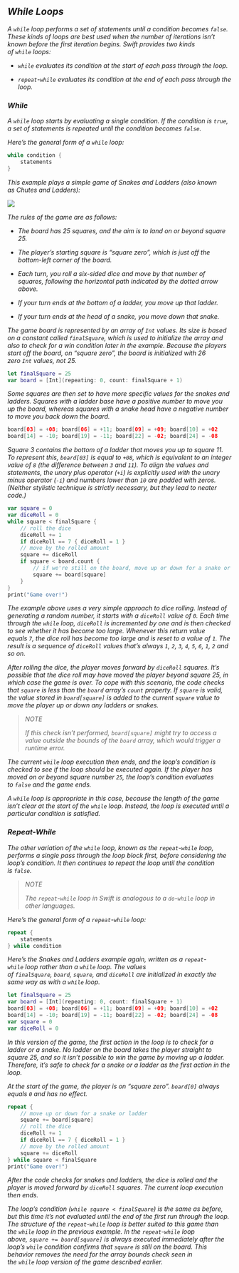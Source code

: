 ## *While Loops*

*A `while` loop performs a set of statements until a condition becomes `false`. These kinds of loops are best used when the number of iterations isn’t known before the first iteration begins. Swift provides two kinds of `while` loops:*

- *`while` evaluates its condition at the start of each pass through the loop.*

- *`repeat`-`while` evaluates its condition at the end of each pass through the loop.*

### *While*

*A `while` loop starts by evaluating a single condition. If the condition is `true`, a set of statements is repeated until the condition becomes `false`.*

*Here’s the general form of a `while` loop:*

```swift
while condition {
    statements
}
```

*This example plays a simple game of Snakes and Ladders (also known as Chutes and Ladders):*

![](https://docs.swift.org/swift-book/_images/snakesAndLadders_2x.png)

*The rules of the game are as follows:*

- *The board has 25 squares, and the aim is to land on or beyond square 25.*

- *The player’s starting square is “square zero”, which is just off the bottom-left corner of the board.*

- *Each turn, you roll a six-sided dice and move by that number of squares, following the horizontal path indicated by the dotted arrow above.*

- *If your turn ends at the bottom of a ladder, you move up that ladder.*

- *If your turn ends at the head of a snake, you move down that snake.*

*The game board is represented by an array of `Int` values. Its size is based on a constant called `finalSquare`, which is used to initialize the array and also to check for a win condition later in the example. Because the players start off the board, on “square zero”, the board is initialized with 26 zero `Int` values, not 25.*

```swift
let finalSquare = 25
var board = [Int](repeating: 0, count: finalSquare + 1)
```

*Some squares are then set to have more specific values for the snakes and ladders. Squares with a ladder base have a positive number to move you up the board, whereas squares with a snake head have a negative number to move you back down the board.*

```swift
board[03] = +08; board[06] = +11; board[09] = +09; board[10] = +02
board[14] = -10; board[19] = -11; board[22] = -02; board[24] = -08
```

*Square 3 contains the bottom of a ladder that moves you up to square 11. To represent this, `board[03]` is equal to `+08`, which is equivalent to an integer value of `8` (the difference between `3` and `11`). To align the values and statements, the unary plus operator (`+i`) is explicitly used with the unary minus operator (`-i`) and numbers lower than `10` are padded with zeros. (Neither stylistic technique is strictly necessary, but they lead to neater code.)*

```swift
var square = 0
var diceRoll = 0
while square < finalSquare {
    // roll the dice
    diceRoll += 1
    if diceRoll == 7 { diceRoll = 1 }
    // move by the rolled amount
    square += diceRoll
    if square < board.count {
        // if we're still on the board, move up or down for a snake or a ladder
        square += board[square]
    }
}
print("Game over!")
```

*The example above uses a very simple approach to dice rolling. Instead of generating a random number, it starts with a `diceRoll` value of `0`. Each time through the `while` loop, `diceRoll` is incremented by one and is then checked to see whether it has become too large. Whenever this return value equals `7`, the dice roll has become too large and is reset to a value of `1`. The result is a sequence of `diceRoll` values that’s always `1`, `2`, `3`, `4`, `5`, `6`, `1`, `2` and so on.*

*After rolling the dice, the player moves forward by `diceRoll` squares. It’s possible that the dice roll may have moved the player beyond square 25, in which case the game is over. To cope with this scenario, the code checks that `square` is less than the `board` array’s `count` property. If `square` is valid, the value stored in `board[square]` is added to the current `square` value to move the player up or down any ladders or snakes.*

> *NOTE*
> 
> *If this check isn’t performed, `board[square]` might try to access a value outside the bounds of the `board` array, which would trigger a runtime error.*

*The current `while` loop execution then ends, and the loop’s condition is checked to see if the loop should be executed again. If the player has moved on or beyond square number `25`, the loop’s condition evaluates to `false` and the game ends.*

*A `while` loop is appropriate in this case, because the length of the game isn’t clear at the start of the `while` loop. Instead, the loop is executed until a particular condition is satisfied.*

### *Repeat-While*

*The other variation of the `while` loop, known as the `repeat`-`while` loop, performs a single pass through the loop block first, before considering the loop’s condition. It then continues to repeat the loop until the condition is `false`.*

> *NOTE*
> 
> *The `repeat`-`while` loop in Swift is analogous to a `do`-`while` loop in other languages.*

*Here’s the general form of a `repeat`-`while` loop:*

```swift
repeat {
    statements
} while condition
```

*Here’s the Snakes and Ladders example again, written as a `repeat`-`while` loop rather than a `while` loop. The values of `finalSquare`, `board`, `square`, and `diceRoll` are initialized in exactly the same way as with a `while` loop.*

```swift
let finalSquare = 25
var board = [Int](repeating: 0, count: finalSquare + 1)
board[03] = +08; board[06] = +11; board[09] = +09; board[10] = +02
board[14] = -10; board[19] = -11; board[22] = -02; board[24] = -08
var square = 0
var diceRoll = 0
```

*In this version of the game, the first action in the loop is to check for a ladder or a snake. No ladder on the board takes the player straight to square 25, and so it isn’t possible to win the game by moving up a ladder. Therefore, it’s safe to check for a snake or a ladder as the first action in the loop.*

*At the start of the game, the player is on “square zero”. `board[0]` always equals `0` and has no effect.*

```swift
repeat {
    // move up or down for a snake or ladder
    square += board[square]
    // roll the dice
    diceRoll += 1
    if diceRoll == 7 { diceRoll = 1 }
    // move by the rolled amount
    square += diceRoll
} while square < finalSquare
print("Game over!")
```

*After the code checks for snakes and ladders, the dice is rolled and the player is moved forward by `diceRoll` squares. The current loop execution then ends.*

*The loop’s condition (`while square < finalSquare`) is the same as before, but this time it’s not evaluated until the end of the first run through the loop. The structure of the `repeat`-`while` loop is better suited to this game than the `while` loop in the previous example. In the `repeat`-`while` loop above, `square += board[square]` is always executed immediately after the loop’s `while` condition confirms that `square` is still on the board. This behavior removes the need for the array bounds check seen in the `while` loop version of the game described earlier.*
